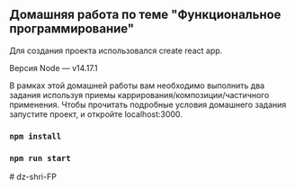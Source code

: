 ## Домашняя работа по теме "Функциональное программирование" 

Для создания проекта использовался create react app.  

Версия Node — v14.17.1
  
В рамках этой домашней работы вам необходимо выполнить два задания используя приемы каррирования/композиции/частичного применения.
Чтобы прочитать подробные условия домашнего задания запустите проект, и откройте localhost:3000.

### `npm install`
### `npm run start`
#   d z - s h r i - F P  
 